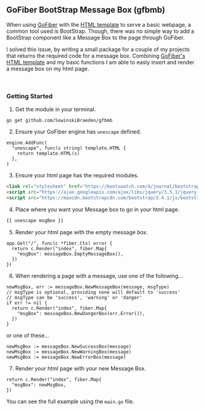 ## GoFiber BootStrap Message Box (gfbmb)

When using [GoFiber](https://github.com/gofiber/fiber) with the [HTML template](https://github.com/gofiber/template/tree/master/html) to serve a basic webpage, a common tool used is BootStrap. Though, there was no simple way to add a BootStrap component like a Message Box to the page through GoFiber.

I solved this issue, by writing a small package for a couple of my projects that returns the required code for a message box. Combining [GoFiber's HTML template](https://github.com/gofiber/template/tree/master/html) and my basic functions I am able to easly insert and render a message box on my html page.

<br>

### Getting Started

1. Get the module in your terminal.
```
go get github.com/SowinskiBraeden/gfbmb
```

2. Ensure your GoFiber engine has `unescape` defined.
```GoLang
engine.AddFunc(
  "unescape", func(s string) template.HTML {
    return template.HTML(s)
  },
)
```

3. Ensure your html page has the required modules.
```html
<link rel="stylesheet" href="https://bootswatch.com/4/journal/bootstrap.min.css"/>
<script src="https://ajax.googleapis.com/ajax/libs/jquery/3.5.1/jquery.min.js"></script>
<script src="https://maxcdn.bootstrapcdn.com/bootstrap/3.4.1/js/bootstrap.min.js"></script>
```

4. Place where you want your Message box to go in your html page.
```html
{{ unescape msgBox }}
```

5. Render your html page with the empty message box.
```GoLang
app.Get("/", func(c *fiber.Ctx) error {
  return c.Render("index", fiber.Map{
    "msgBox": messageBox.EmptyMessageBox(),
  })
})
```

6. When rendering a page with a message, use one of the following...
```GoLang
newMsgBox, err := messageBox.NewMessageBox(message, msgType)
// msgType is optional, providing none will default to 'success'
// msgType can be 'success', 'warning' or 'danger'
if err != nil {
  return c.Render("index", fiber.Map{
    "msgBox": messageBox.NewDangerBox(err.Error()),
  })
}
```
or one of these...
```GoLang
newMsgBox := messageBox.NewSuccessBox(message)
newMsgBox := messageBox.NewWarningBox(message)
newMsgBox := messageBox.NewErrorBox(message)
```

7. Render your html page with your new Message Box.
```GoLang
return c.Render("index", fiber.Map{
  "msgBox": newMsgBox,
})
```

You can see the full example using the `main.go` file.